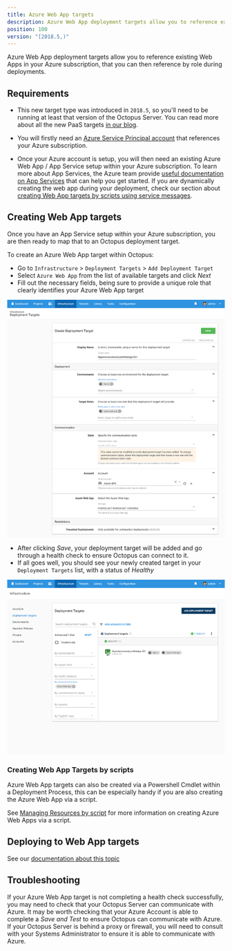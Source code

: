```yaml
---
title: Azure Web App targets
description: Azure Web App deployment targets allow you to reference existing Web Apps in your Azure subscription, that you can then reference by role during deployments.
position: 100
version: "[2018.5,)"
---
```


Azure Web App deployment targets allow you to reference existing Web Apps in your Azure subscription, that you can then reference by role during deployments.

## Requirements

- This new target type was introduced in `2018.5`, so you'll need to be running at least that version of the Octopus Server. You can read more about all the new PaaS targets [in our blog](https://octopusdeploy.com/blog/paas-targets).

- You will firstly need an [Azure Service Principal account](/docs/infrastructure/azure/creating-an-azure-account/creating-an-azure-service-principal-account.md) that references your Azure subscription.

- Once your Azure account is setup, you will then need an existing Azure Web App / App Service setup within your Azure subscription. To learn more about App Services, the Azure team provide [useful documentation on App Services](https://docs.microsoft.com/en-us/azure/app-service/) that can help you get started. If you are dynamically creating the web app during your deployment, check our section about [creating Web App targets by scripts using service messages](#creating-web-app-targets-by-scripts).

## Creating Web App targets

Once you have an App Service setup within your Azure subscription, you are then ready to map that to an Octopus deployment target.

To create an Azure Web App target within Octopus:

- Go to `Infrastructure` > `Deployment Targets` > `Add Deployment Target`
- Select `Azure Web App` from the list of available targets and click _Next_
- Fill out the necessary fields, being sure to provide a unique role that clearly identifies your Azure Web App target

![](create-azure-web-app-target.png "width=500")

- After clicking _Save_, your deployment target will be added and go through a health check to ensure Octopus can connect to it.
- If all goes well, you should see your newly created target in your `Deployment Targets` list, with a status of _Healthy_

![](deployment-targets-web-app-healthy.png "width=500")

### Creating Web App Targets by scripts

Azure Web App targets can also be created via a Powershell Cmdlet within a Deployment Process, this can be especially handy if you are also creating the Azure Web App via a script.

See [Managing Resources by script](/docs/infrastructure/dynamic-infrastructure/index.md) for more information on creating Azure Web Apps via a script.

## Deploying to Web App targets

See our [documentation about this topic](/docs/deploying-applications/azure-deployments/deploying-a-package-to-an-azure-web-app/index.md)

## Troubleshooting

If your Azure Web App target is not completing a health check successfully, you may need to check that your Octopus Server can communicate with Azure. It may be worth checking that your Azure Account is able to complete a _Save and Test_ to ensure Octopus can communicate with Azure. If your Octopus Server is behind a proxy or firewall, you will need to consult with your Systems Administrator to ensure it is able to communicate with Azure.